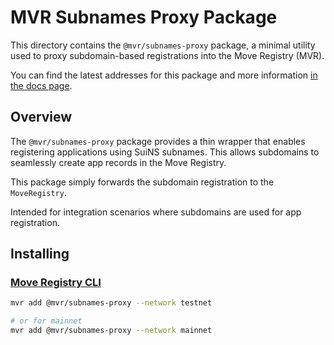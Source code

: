 # MVR Subnames Proxy Package

This directory contains the `@mvr/subnames-proxy` package, a minimal utility used to proxy subdomain-based registrations into the Move Registry (MVR).

You can find the latest addresses for this package and more information [in the docs page](https://docs.suins.io/move-registry).

## Overview

The `@mvr/subnames-proxy` package provides a thin wrapper that enables registering applications using SuiNS subnames. This allows subdomains to seamlessly create app records in the Move Registry.

This package simply forwards the subdomain registration to the `MoveRegistry`.

Intended for integration scenarios where subdomains are used for app registration.

## Installing

### [Move Registry CLI](https://docs.mvr.app/move-registry)

```bash
mvr add @mvr/subnames-proxy --network testnet

# or for mainnet
mvr add @mvr/subnames-proxy --network mainnet
```
